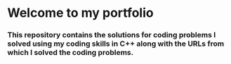 # Welcome to my portfolio
### This repository contains the solutions for coding problems I solved using my coding skills in C++ along with the URLs from which I solved the coding problems.
